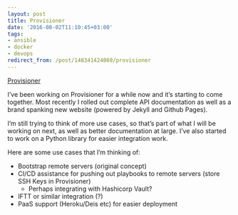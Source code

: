 ```yaml
---
layout: post
title: Provisioner
date: '2016-08-02T11:10:45+03:00'
tags:
- ansible
- docker
- devops
redirect_from: /post/148341424869/provisioner
---
```

[Provisioner](https://provisioner.vpetersson.com/)  

I’ve been working on Provisioner for a while now and it’s starting to come together. Most recently I rolled out complete API documentation as well as a brand spanking new website (powered by Jekyll and Github Pages).

I’m still trying to think of more use cases, so that’s part of what I will be working on next, as well as better documentation at large. I’ve also started to work on a Python library for easier integration work.

Here are some use cases that I’m thinking of:

*   Bootstrap remote servers (original concept)
*   CI/CD assistance for pushing out playbooks to remote servers (store SSH Keys in Provisioner)
    *   Perhaps integrating with Hashicorp Vault?
*   IFTT or similar integration (?)
*   PaaS support (Heroku/Deis etc) for easier deployment
